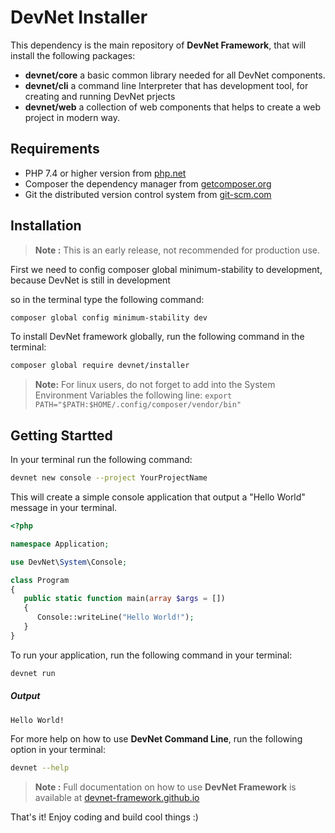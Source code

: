 # DevNet Installer
This dependency is the main repository of **DevNet Framework**, that will install the following packages:
- **devnet/core** a basic common library needed for all DevNet components.
- **devnet/cli** a command line Interpreter that has development tool, for creating and running DevNet prjects
- **devnet/web** a collection of web components that helps to create a web project in modern way.

## Requirements
- PHP 7.4 or higher version from [php.net](https://www.php.net/)
- Composer the dependency manager from [getcomposer.org](https://getcomposer.org/)
- Git the distributed version control system from [git-scm.com](https://git-scm.com/)

## Installation
> **Note :** This is an early release, not recommended for production use.

First we need to config composer global minimum-stability to development, because DevNet is still in development

so in the terminal type the following command:

```bash
composer global config minimum-stability dev
```

To install DevNet framework globally, run the following command in the terminal:

```bash
composer global require devnet/installer
```
>**Note:** For linux users, do not forget to add into the System Environment Variables the following line:
`export PATH="$PATH:$HOME/.config/composer/vendor/bin"`

## Getting Startted
In your terminal run the following command:

```bash
devnet new console --project YourProjectName
```

This will create a simple console application that output a "Hello World" message in your terminal.

```php
<?php

namespace Application;

use DevNet\System\Console;

class Program
{
   public static function main(array $args = [])
   {
      Console::writeLine("Hello World!");
   }
}
```

To run your application, run the following command in your terminal:

```bash
devnet run
```

##### Output

```bash
Hello World!
```

 For more help on how to use **DevNet Command Line**, run the following option in your terminal:

```bash
devnet --help
```
>**Note :** Full documentation on how to use **DevNet Framework** is available at [devnet-framework.github.io](https://devnet-framework.github.io/docs)

That's it! Enjoy coding and build cool things :)